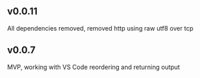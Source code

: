 

## v0.0.11 
All dependencies removed, removed http using raw utf8 over tcp

## v0.0.7
MVP, working with VS Code reordering and returning output
